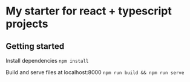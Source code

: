 # My starter for react + typescript projects

## Getting started

Install dependencies
`npm install`

Build and serve files at localhost:8000
`npm run build && npm run serve`